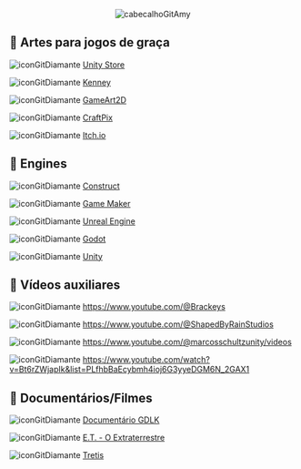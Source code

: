 
<div align="center">
  
![cabecalhoGitAmy](https://github.com/user-attachments/assets/cf34030a-ae34-4e61-8f98-bb3dc318320a)

</div>

## :gem: Artes para jogos de graça

  ![iconGitDiamante](https://github.com/user-attachments/assets/0600bada-db2a-4577-8310-1a1ff3424ffb) [Unity Store](https://assetstore.unity.com/)
  
  ![iconGitDiamante](https://github.com/user-attachments/assets/0600bada-db2a-4577-8310-1a1ff3424ffb) [Kenney](https://kenney.nl/assets)
  
  ![iconGitDiamante](https://github.com/user-attachments/assets/0600bada-db2a-4577-8310-1a1ff3424ffb) [GameArt2D](https://www.gameart2d.com/freebies.html)
  
  ![iconGitDiamante](https://github.com/user-attachments/assets/0600bada-db2a-4577-8310-1a1ff3424ffb) [CraftPix](https://craftpix.net)
  
  ![iconGitDiamante](https://github.com/user-attachments/assets/0600bada-db2a-4577-8310-1a1ff3424ffb) [Itch.io](https://itch.io/game-assets/free)

## :gem: Engines

  ![iconGitDiamante](https://github.com/user-attachments/assets/0600bada-db2a-4577-8310-1a1ff3424ffb) [Construct](https://www.construct.net/en)
  
  ![iconGitDiamante](https://github.com/user-attachments/assets/0600bada-db2a-4577-8310-1a1ff3424ffb) [Game Maker](https://gamemaker.io/pt-BR)
  
  ![iconGitDiamante](https://github.com/user-attachments/assets/0600bada-db2a-4577-8310-1a1ff3424ffb) [Unreal Engine](https://www.unrealengine.com/pt-BR)
  
  ![iconGitDiamante](https://github.com/user-attachments/assets/0600bada-db2a-4577-8310-1a1ff3424ffb) [Godot](https://godotengine.org/)
  
  ![iconGitDiamante](https://github.com/user-attachments/assets/0600bada-db2a-4577-8310-1a1ff3424ffb) [Unity](https://unity.com/pt)

## :gem: Vídeos auxiliares

  ![iconGitDiamante](https://github.com/user-attachments/assets/0600bada-db2a-4577-8310-1a1ff3424ffb) https://www.youtube.com/@Brackeys
  
  ![iconGitDiamante](https://github.com/user-attachments/assets/0600bada-db2a-4577-8310-1a1ff3424ffb) https://www.youtube.com/@ShapedByRainStudios
  
  ![iconGitDiamante](https://github.com/user-attachments/assets/0600bada-db2a-4577-8310-1a1ff3424ffb) https://www.youtube.com/@marcosschultzunity/videos

  ![iconGitDiamante](https://github.com/user-attachments/assets/0600bada-db2a-4577-8310-1a1ff3424ffb) https://www.youtube.com/watch?v=Bt6rZWjapIk&list=PLfhbBaEcybmh4ioj6G3yyeDGM6N_2GAX1

## :gem: Documentários/Filmes

  ![iconGitDiamante](https://github.com/user-attachments/assets/0600bada-db2a-4577-8310-1a1ff3424ffb) [Documentário GDLK](https://www.netflix.com/search?q=gdlk&jbv=81019087)
  
  ![iconGitDiamante](https://github.com/user-attachments/assets/0600bada-db2a-4577-8310-1a1ff3424ffb) [E.T. - O Extraterrestre](https://www.primevideo.com/dp/amzn1.dv.gti.86ac0f2e-2364-8e52-c91c-ed6ae11922b3?autoplay=0&ref_=atv_cf_strg_wb)
  
  ![iconGitDiamante](https://github.com/user-attachments/assets/0600bada-db2a-4577-8310-1a1ff3424ffb) [Tretis](https://tv.apple.com/br/movie/tetris/umc.cmc.4evmgcam356pzgxs2l7a18d7b?action=play)
